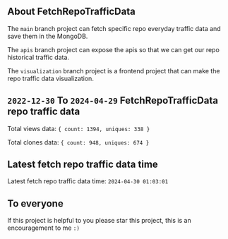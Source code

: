 ## About FetchRepoTrafficData

The `main` branch project can fetch specific repo everyday traffic data and save them in the MongoDB.

The `apis` branch project can expose the apis so that we can get our repo historical traffic data.

The `visualization` branch project is a frontend project that can make the repo traffic data visualization.

## `2022-12-30` To `2024-04-29` FetchRepoTrafficData repo traffic data

Total views data: `{ count: 1394, uniques: 338 }`

Total clones data: `{ count: 948, uniques: 674 }`

## Latest fetch repo traffic data time

Latest fetch repo traffic data time: `2024-04-30 01:03:01`

## To everyone

If this project is helpful to you please star this project, this is an encouragement to me `:)`



